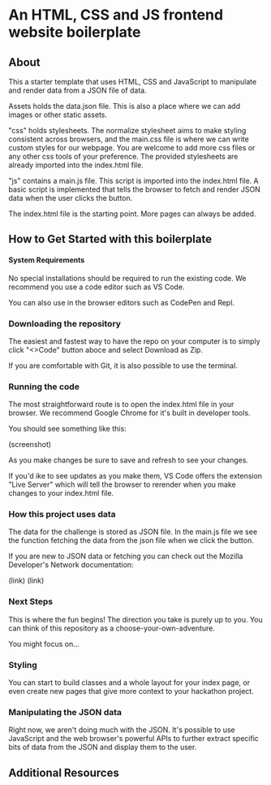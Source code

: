# An HTML, CSS and JS frontend website boilerplate

## About 
This a starter template that uses HTML, CSS and JavaScript to manipulate and render data from a JSON file of data.

Assets holds the data.json file. This is also a place where we can add images or other static assets.

"css" holds stylesheets. The normalize stylesheet aims to make styling consistent across browsers, and the main.css file is where we can write custom styles for our webpage. You are welcome to add more css files or any other css tools of your preference. The provided stylesheets are already imported into the index.html file. 

"js" contains a main.js file. This script is imported into the index.html file. A basic script is implemented that tells the browser to fetch and render JSON data when the user clicks the button.

The index.html file is the starting point. More pages can always be added.


## How to Get Started with this boilerplate

#### System Requirements

No special installations should be required to run the existing code. We recommend you use a code editor such as VS Code.

You can also use in the browser editors such as CodePen and Repl.

### Downloading the repository

The easiest and fastest way to have the repo on your computer is to simply click "<>Code" button aboce and select Download as Zip.

If you are comfortable with Git, it is also possible to use the terminal.

### Running the code

The most straightforward route is to open the index.html file in your browser. We recommend Google Chrome for it's built in developer tools.

You should see something like this:

(screenshot)

As you make changes be sure to save and refresh to see your changes.

If you'd ike to see updates as you make them, VS Code offers the extension "Live Server" which will tell the browser to rerender when you make changes to your index.html file.

### How this project uses data

The data for the challenge is stored as JSON file. In the main.js file we see the function fetching the data from the json file when we click the button. 

If you are new to JSON data or fetching you can check out the Mozilla Developer's Network documentation:

(link)
(link)

### Next Steps

This is where the fun begins! The direction you take is purely up to you. You can think of this repository as a choose-your-own-adventure.

You might focus on...

### Styling

You can start to build classes and a whole layout for your index page, or even create new pages that give more context to your hackathon project.

### Manipulating the JSON data

Right now, we aren't doing much with the JSON. It's possible to use JavaScript and the web browser's powerful APIs to further extract specific bits of data from the JSON and display them to the user.


## Additional Resources